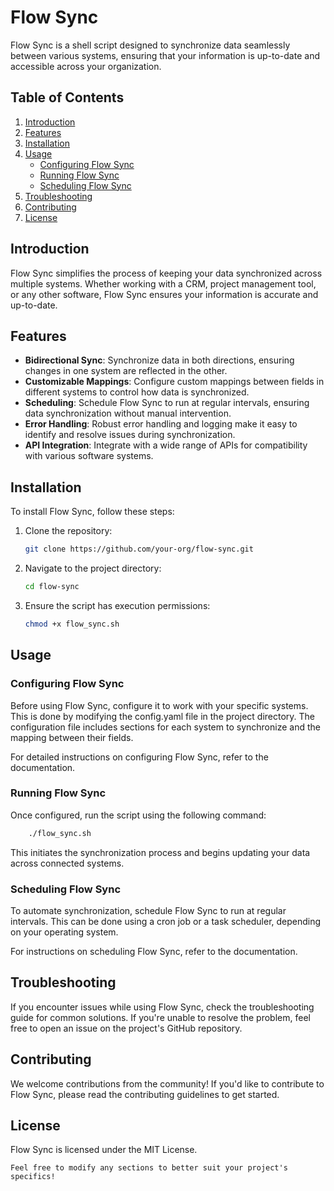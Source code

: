 # Flow Sync

Flow Sync is a shell script designed to synchronize data seamlessly between various systems, ensuring that your information is up-to-date and accessible across your organization.

## Table of Contents

1. [Introduction](#introduction)
2. [Features](#features)
3. [Installation](#installation)
4. [Usage](#usage)
   - [Configuring Flow Sync](#configuring-flow-sync)
   - [Running Flow Sync](#running-flow-sync)
   - [Scheduling Flow Sync](#scheduling-flow-sync)
5. [Troubleshooting](#troubleshooting)
6. [Contributing](#contributing)
7. [License](#license)

## Introduction

Flow Sync simplifies the process of keeping your data synchronized across multiple systems. Whether working with a CRM, project management tool, or any other software, Flow Sync ensures your information is accurate and up-to-date.

## Features

- **Bidirectional Sync**: Synchronize data in both directions, ensuring changes in one system are reflected in the other.
- **Customizable Mappings**: Configure custom mappings between fields in different systems to control how data is synchronized.
- **Scheduling**: Schedule Flow Sync to run at regular intervals, ensuring data synchronization without manual intervention.
- **Error Handling**: Robust error handling and logging make it easy to identify and resolve issues during synchronization.
- **API Integration**: Integrate with a wide range of APIs for compatibility with various software systems.

## Installation

To install Flow Sync, follow these steps:

1. Clone the repository:
   ```bash
   git clone https://github.com/your-org/flow-sync.git
   ```
2. Navigate to the project directory:
    ```bash
    cd flow-sync
   ```
3. Ensure the script has execution permissions:
    ```bash
    chmod +x flow_sync.sh
   ```
## Usage
### Configuring Flow Sync
Before using Flow Sync, configure it to work with your specific systems. This is done by modifying the config.yaml file in the project directory. The configuration file includes sections for each system to synchronize and the mapping between their fields.

For detailed instructions on configuring Flow Sync, refer to the documentation.

### Running Flow Sync
Once configured, run the script using the following command:

```bash
    ./flow_sync.sh
```
This initiates the synchronization process and begins updating your data across connected systems.

### Scheduling Flow Sync
To automate synchronization, schedule Flow Sync to run at regular intervals. This can be done using a cron job or a task scheduler, depending on your operating system.

For instructions on scheduling Flow Sync, refer to the documentation.

## Troubleshooting
If you encounter issues while using Flow Sync, check the troubleshooting guide for common solutions. If you're unable to resolve the problem, feel free to open an issue on the project's GitHub repository.

## Contributing
We welcome contributions from the community! If you'd like to contribute to Flow Sync, please read the contributing guidelines to get started.

## License
Flow Sync is licensed under the MIT License.
```
Feel free to modify any sections to better suit your project's specifics!
```
